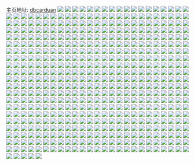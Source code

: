 主页地址: [dbcarduan](https://weibo.com/u/1767061337) 
![](https://wx4.sinaimg.cn/mw2000/69533759ly1h9o1ne1fdbj22742je7wh.jpg) 
![](https://wx4.sinaimg.cn/mw2000/69533759ly1h9o1nu2hswj22ac2sh4qq.jpg) 
![](https://wx4.sinaimg.cn/mw2000/69533759ly1h9o1o59nlwj22352eru0x.jpg) 
![](https://wx4.sinaimg.cn/mw2000/69533759ly1h9o1o7mrkyj21ux2h87wh.jpg) 
![](https://wx4.sinaimg.cn/mw2000/69533759ly1h9o1pbcug0j22c0340u0z.jpg) 
![](https://wx4.sinaimg.cn/mw2000/69533759ly1h9o1pf95olj20wr1m84hj.jpg) 
![](https://wx4.sinaimg.cn/mw2000/69533759ly1h9o1phzl0tj20wr1m8k4v.jpg) 
![](https://wx4.sinaimg.cn/mw2000/69533759ly1h9io78ejo0j20wr1m8wza.jpg) 
![](https://wx4.sinaimg.cn/mw2000/69533759ly1h9io7fmiw6j20wr1z07wh.jpg) 
![](https://wx4.sinaimg.cn/mw2000/69533759ly1h9io799w5yj20wr1m81kx.jpg) 
![](https://wx4.sinaimg.cn/mw2000/69533759ly1h9io7c9qafj22c0340kjn.jpg) 
![](https://wx4.sinaimg.cn/mw2000/69533759ly1h9io7eikvhj227g2yzqv7.jpg) 
![](https://wx4.sinaimg.cn/mw2000/69533759ly1h9io79m80wj20wr1m8k6a.jpg) 
![](https://wx4.sinaimg.cn/mw2000/69533759ly1h9io7h5zjlj22c0342b2b.jpg) 
![](https://wx4.sinaimg.cn/mw2000/69533759ly1h9io7hmm0ij20wr1m8dx8.jpg) 
![](https://wx4.sinaimg.cn/mw2000/69533759ly1h9io783fz7j20wr1m8qnz.jpg) 
![](https://wx4.sinaimg.cn/mw2000/69533759ly1h8h5glv1ekj20wr1dfndj.jpg) 
![](https://wx4.sinaimg.cn/mw2000/69533759ly1h7vrj74i53j22c0340u0y.jpg) 
![](https://wx4.sinaimg.cn/mw2000/69533759ly1h7vrkcwo6oj22ba2yv7wj.jpg) 
![](https://wx4.sinaimg.cn/mw2000/69533759ly1h7vrisod15j227q2ybe82.jpg) 
![](https://wx4.sinaimg.cn/mw2000/69533759ly1h7vrixv4djj21qt2dqnpe.jpg) 
![](https://wx4.sinaimg.cn/mw2000/69533759ly1h7vriyll0wj21p82bhu0x.jpg) 
![](https://wx4.sinaimg.cn/mw2000/69533759ly1h7vriv2uxpj22dr36cnpd.jpg) 
![](https://wx4.sinaimg.cn/mw2000/69533759ly1h7vriwaib9j21np27l1ky.jpg) 
![](https://wx4.sinaimg.cn/mw2000/69533759gy1h7akjudtowj20wq17m0yj.jpg) 
![](https://wx4.sinaimg.cn/mw2000/69533759gy1h7akjvkl43j20wr1ngteo.jpg) 
![](https://wx4.sinaimg.cn/mw2000/69533759ly1h77dl2hif0j22c0340n3w.jpg) 
![](https://wx4.sinaimg.cn/mw2000/69533759ly1h77dkw3tssj20wr1m8nd0.jpg) 
![](https://wx4.sinaimg.cn/mw2000/69533759ly1h77dl0m11uj22c0340tif.jpg) 
![](https://wx4.sinaimg.cn/mw2000/69533759ly1h77dkwdviuj20wr1m8q5c.jpg) 
![](https://wx4.sinaimg.cn/mw2000/69533759ly1h77dkyl3mhj21w52gee81.jpg) 
![](https://wx4.sinaimg.cn/mw2000/69533759ly1h77dkvttkbj20wq14xjyf.jpg) 
![](https://wx4.sinaimg.cn/mw2000/69533759ly1h77dl2t7m8j20wr1m8ae7.jpg) 
![](https://wx4.sinaimg.cn/mw2000/69533759ly1h77dl4i189j22802yob2c.jpg) 
![](https://wx4.sinaimg.cn/mw2000/69533759ly1h6wujzybymj21xz2g3npd.jpg) 
![](https://wx4.sinaimg.cn/mw2000/69533759ly1h6wujy0yxlj21ph1phn7d.jpg) 
![](https://wx4.sinaimg.cn/mw2000/69533759ly1h6wuk0jjkaj22432i1djf.jpg) 
![](https://wx4.sinaimg.cn/mw2000/69533759ly1h6wujyyxzsj219z1dftcg.jpg) 
![](https://wx4.sinaimg.cn/mw2000/69533759ly1h6wujuozoij21my22nhd2.jpg) 
![](https://wx4.sinaimg.cn/mw2000/69533759ly1h6wumn8n46j21861kdk7m.jpg) 
![](https://wx4.sinaimg.cn/mw2000/69533759ly1h6wukviuirj20ty1abjxq.jpg) 
![](https://wx4.sinaimg.cn/mw2000/69533759ly1h6wujx6czuj22c0340x6s.jpg) 
![](https://wx4.sinaimg.cn/mw2000/69533759ly1h6wut1ah9bj20wi0a9abe.jpg) 
![](https://wx4.sinaimg.cn/mw2000/69533759ly1h6uv1puwujj22c0340e84.jpg) 
![](https://wx4.sinaimg.cn/mw2000/69533759ly1h6uv1jww4ej21401dwtnk.jpg) 
![](https://wx4.sinaimg.cn/mw2000/69533759ly1h6uv1j28e6j21fx1usnoi.jpg) 
![](https://wx4.sinaimg.cn/mw2000/69533759ly1h6uv1jf3rzj20wr1awtg2.jpg) 
![](https://wx4.sinaimg.cn/mw2000/69533759ly1h6uv1ljikrj20wr1m8h34.jpg) 
![](https://wx4.sinaimg.cn/mw2000/69533759ly1h6uv1qb98wj20wq17m0yj.jpg) 
![](https://wx4.sinaimg.cn/mw2000/69533759ly1h6uv1mhl3gj22c03404qq.jpg) 
![](https://wx4.sinaimg.cn/mw2000/69533759ly1h6uv6ecfdzj20wr1m846t.jpg) 
![](https://wx4.sinaimg.cn/mw2000/69533759gy1h6tjn9iex4j227z2yoqv6.jpg) 
![](https://wx4.sinaimg.cn/mw2000/69533759gy1h6tjneurmdj225s2vqkjm.jpg) 
![](https://wx4.sinaimg.cn/mw2000/69533759gy1h6tjnko8zmj22c0340kjn.jpg) 
![](https://wx4.sinaimg.cn/mw2000/69533759gy1h6tjnlqhj9j21jh2b71h4.jpg) 
![](https://wx4.sinaimg.cn/mw2000/69533759gy1h6tjngmitgj21me25ub2a.jpg) 
![](https://wx4.sinaimg.cn/mw2000/69533759gy1h6tjn5hgocj21kw2dce81.jpg) 
![](https://wx4.sinaimg.cn/mw2000/69533759gy1h6tjnmjptnj21u32g57wh.jpg) 
![](https://wx4.sinaimg.cn/mw2000/69533759gy1h6tjnonbm7j20wr1m84j7.jpg) 
![](https://wx4.sinaimg.cn/mw2000/69533759gy1h6s842gdtwj20wq17mgqh.jpg) 
![](https://wx4.sinaimg.cn/mw2000/69533759gy1h6s83zgcv8j21ou2357wi.jpg) 
![](https://wx4.sinaimg.cn/mw2000/69533759gy1h6s8bfluzhj20u0140k5q.jpg) 
![](https://wx4.sinaimg.cn/mw2000/69533759gy1h6s847f2xej228x2zv7wi.jpg) 
![](https://wx4.sinaimg.cn/mw2000/69533759gy1h6s8cjtowij21ky22x1kx.jpg) 
![](https://wx4.sinaimg.cn/mw2000/69533759gy1h6s83wsuguj22c0340x6r.jpg) 
![](https://wx4.sinaimg.cn/mw2000/69533759gy1h6s8481oy9j20wr1m849e.jpg) 
![](https://wx4.sinaimg.cn/mw2000/69533759ly1h69v5uo9gyj22c0340gsf.jpg) 
![](https://wx4.sinaimg.cn/mw2000/69533759ly1h69v5s1sv8j20wi1lsmy8.jpg) 
![](https://wx4.sinaimg.cn/mw2000/69533759ly1h69v5v9krlj20ku0rsgqm.jpg) 
![](https://wx4.sinaimg.cn/mw2000/69533759ly1h69v5qysdhj20wi1ls4gf.jpg) 
![](https://wx4.sinaimg.cn/mw2000/69533759ly1h69v5wo7c0j20wi1ls0wk.jpg) 
![](https://wx4.sinaimg.cn/mw2000/69533759ly1h69v5sfpauj217c0wi3zx.jpg) 
![](https://wx4.sinaimg.cn/mw2000/69533759ly1h658touodcj225t2vrasm.jpg) 
![](https://wx4.sinaimg.cn/mw2000/69533759ly1h658tmjq8ej22c03404qu.jpg) 
![](https://wx4.sinaimg.cn/mw2000/69533759ly1h658tqi7zqj228e2z6toy.jpg) 
![](https://wx4.sinaimg.cn/mw2000/69533759ly1h658tqu3oij20wi1ls43m.jpg) 
![](https://wx4.sinaimg.cn/mw2000/69533759ly1h658trg8b7j224w340tgx.jpg) 
![](https://wx4.sinaimg.cn/mw2000/69533759ly1h658uv8bz9j22c03407wh.jpg) 
![](https://wx4.sinaimg.cn/mw2000/69533759ly1h658tn42owj20wi17c75e.jpg) 
![](https://wx4.sinaimg.cn/mw2000/69533759ly1h658tsa7nxj20wi17ch26.jpg) 
![](https://wx4.sinaimg.cn/mw2000/69533759ly1h61qqu2lrxj20u01hcdjg.jpg) 
![](https://wx4.sinaimg.cn/mw2000/69533759ly1h61qqxulqpj20u00u00xp.jpg) 
![](https://wx4.sinaimg.cn/mw2000/69533759ly1h61qqtd33oj20u01hcn5k.jpg) 
![](https://wx4.sinaimg.cn/mw2000/69533759ly1h61qqvc4ilj20u01280ul.jpg) 
![](https://wx4.sinaimg.cn/mw2000/69533759ly1h61qqwvkmsj20u00yhq9n.jpg) 
![](https://wx4.sinaimg.cn/mw2000/69533759ly1h61qqxf0hpj20u01hcn3n.jpg) 
![](https://wx4.sinaimg.cn/mw2000/69533759ly1h61qqshlb1j20u00u03z8.jpg) 
![](https://wx4.sinaimg.cn/mw2000/69533759ly1h61qqye2d5j20u01g4ahg.jpg) 
![](https://wx4.sinaimg.cn/mw2000/69533759ly1h61qsc5ca6j20t313x7dw.jpg) 
![](https://wx4.sinaimg.cn/mw2000/69533759ly1h5ydj8nj4oj20qw0z8dkg.jpg) 
![](https://wx4.sinaimg.cn/mw2000/69533759ly1h5uxd87rczj20u014ygur.jpg) 
![](https://wx4.sinaimg.cn/mw2000/69533759ly1h5uxdahqx6j20u0140ag0.jpg) 
![](https://wx4.sinaimg.cn/mw2000/69533759ly1h5uxd8qx2nj20u012sti3.jpg) 
![](https://wx4.sinaimg.cn/mw2000/69533759ly1h5uxdb45m4j20u00yfqb0.jpg) 
![](https://wx4.sinaimg.cn/mw2000/69533759ly1h5uxd99uqkj20u0140ago.jpg) 
![](https://wx4.sinaimg.cn/mw2000/69533759ly1h5uxd9xnejj20u01hck00.jpg) 
![](https://wx4.sinaimg.cn/mw2000/69533759ly1h5so1ufbstj20u01400wt.jpg) 
![](https://wx4.sinaimg.cn/mw2000/69533759ly1h5so1v06yrj20u0140tcb.jpg) 
![](https://wx4.sinaimg.cn/mw2000/69533759ly1h5so1vn4bwj20u0140dl9.jpg) 
![](https://wx4.sinaimg.cn/mw2000/69533759ly1h5so1xzaobj20u015wwk4.jpg) 
![](https://wx4.sinaimg.cn/mw2000/69533759ly1h5so2k6c6ej20u0140apk.jpg) 
![](https://wx4.sinaimg.cn/mw2000/69533759ly1h5so20j4hxj20u00ygtgq.jpg) 
![](https://wx4.sinaimg.cn/mw2000/69533759ly1h5so36muptj20u0140jz0.jpg) 
![](https://wx4.sinaimg.cn/mw2000/69533759ly1h4p6tythewj21kw2dc4qr.jpg) 
![](https://wx4.sinaimg.cn/mw2000/69533759ly1h4p6tzlq2cj22c02c0b29.jpg) 
![](https://wx4.sinaimg.cn/mw2000/69533759ly1h4p6txb2r8j20wi1xi7wh.jpg) 
![](https://wx4.sinaimg.cn/mw2000/69533759ly1h4p6ucdnskj20wh1k615m.jpg) 
![](https://wx4.sinaimg.cn/mw2000/69533759ly1h4p6u0moh5j22jc2bae82.jpg) 
![](https://wx4.sinaimg.cn/mw2000/69533759ly1h4p6u1ufxrj229u2h7b2b.jpg) 
![](https://wx4.sinaimg.cn/mw2000/69533759ly1h4p6u4w4lkj22c03401kz.jpg) 
![](https://wx4.sinaimg.cn/mw2000/69533759ly1h4p6u2lu4vj20wi1lsx25.jpg) 
![](https://wx4.sinaimg.cn/mw2000/69533759ly1h4p6tvv1z2j228x2p1kjn.jpg) 
![](https://wx4.sinaimg.cn/mw2000/69533759ly1h4p6v4v6o2j23342bc1kz.jpg) 
![](https://wx4.sinaimg.cn/mw2000/69533759ly1h4p6u2zil1j21jo1vnh6v.jpg) 
![](https://wx4.sinaimg.cn/mw2000/69533759ly1h4p6u5eo02j20v215e7im.jpg) 
![](https://wx4.sinaimg.cn/mw2000/69533759ly1h3xjjit94pj227o340hdu.jpg) 
![](https://wx4.sinaimg.cn/mw2000/69533759ly1h3xjjjwbj3j21ti2fchdu.jpg) 
![](https://wx4.sinaimg.cn/mw2000/69533759ly1h3xjjqr124j21d41iswz1.jpg) 
![](https://wx4.sinaimg.cn/mw2000/69533759ly1h3xjjrje39j21a61i1qm2.jpg) 
![](https://wx4.sinaimg.cn/mw2000/69533759ly1h3xjjr4j61j20wi1cujyk.jpg) 
![](https://wx4.sinaimg.cn/mw2000/69533759ly1h3xjmd9zjij221p21p7wj.jpg) 
![](https://wx4.sinaimg.cn/mw2000/69533759ly1h3xjnp6k53j21ha1sfnfm.jpg) 
![](https://wx4.sinaimg.cn/mw2000/69533759ly1h34prsm46jj20zk1betvo.jpg) 
![](https://wx4.sinaimg.cn/mw2000/69533759ly1h34pruhprsj20zk1bee5r.jpg) 
![](https://wx4.sinaimg.cn/mw2000/69533759ly1h34prwyikvj21uo4jvnpf.jpg) 
![](https://wx4.sinaimg.cn/mw2000/69533759ly1h34prxwb71j22802yo7wi.jpg) 
![](https://wx4.sinaimg.cn/mw2000/69533759ly1h34pru0228j22801o0kjm.jpg) 
![](https://wx4.sinaimg.cn/mw2000/69533759ly1h34pryg7uqj20wi1ls7g7.jpg) 
![](https://wx4.sinaimg.cn/mw2000/69533759ly1h34psgpetbj20mi0u04e7.jpg) 
![](https://wx4.sinaimg.cn/mw2000/69533759ly1h2xnby9zyaj20tf1cati8.jpg) 
![](https://wx4.sinaimg.cn/mw2000/69533759ly1h2xnc136hjj22502tfx6q.jpg) 
![](https://wx4.sinaimg.cn/mw2000/69533759ly1h2xnbxtqsrj20v91jkdqf.jpg) 
![](https://wx4.sinaimg.cn/mw2000/69533759ly1h2xnbwd3aaj20v91hpe1p.jpg) 
![](https://wx4.sinaimg.cn/mw2000/69533759ly1h2xnc1nezmj218v1d8kdz.jpg) 
![](https://wx4.sinaimg.cn/mw2000/69533759ly1h2xnc4hzu8j22342s54qr.jpg) 
![](https://wx4.sinaimg.cn/mw2000/69533759ly1h2xnbzmi8jj229y2nlhdu.jpg) 
![](https://wx4.sinaimg.cn/mw2000/69533759ly1h2xnbx79n1j20v91jk4e7.jpg) 
![](https://wx4.sinaimg.cn/mw2000/69533759ly1h1wqiuhnu2j20qm0qmte3.jpg) 
![](https://wx4.sinaimg.cn/mw2000/69533759ly1h1d3qtuyx3j2116116k6y.jpg) 
![](https://wx4.sinaimg.cn/mw2000/69533759ly1h1d3qut0llj20v91vo4gn.jpg) 
![](https://wx4.sinaimg.cn/mw2000/69533759ly1h1d3qtiud7j20v91ataue.jpg) 
![](https://wx4.sinaimg.cn/mw2000/69533759ly1h1d3qw2x4kj20v91jk1kx.jpg) 
![](https://wx4.sinaimg.cn/mw2000/69533759ly1h1d3qv546cj20sc0nk0zc.jpg) 
![](https://wx4.sinaimg.cn/mw2000/69533759ly1h1d3qxj6uhj22782o1npg.jpg) 
![](https://wx4.sinaimg.cn/mw2000/69533759ly1h1d3qsjncjj21o02804qr.jpg) 
![](https://wx4.sinaimg.cn/mw2000/69533759ly1h1d3qy66ubj20v91jkqa8.jpg) 
![](https://wx4.sinaimg.cn/mw2000/69533759ly1h1d3qvlbw5j20v91jktd7.jpg) 
![](https://wx4.sinaimg.cn/mw2000/69533759ly1h17d024y4dj22801o0x6p.jpg) 
![](https://wx4.sinaimg.cn/mw2000/69533759ly1h17d03frjbj21pg1a37wh.jpg) 
![](https://wx4.sinaimg.cn/mw2000/69533759ly1h17czz0nk7j20v91jktkc.jpg) 
![](https://wx4.sinaimg.cn/mw2000/69533759ly1h17d0431mbj20g4092jsd.jpg) 
![](https://wx4.sinaimg.cn/mw2000/69533759ly1h17czzftb2j20v91jkto3.jpg) 
![](https://wx4.sinaimg.cn/mw2000/69533759ly1h13khq44muj226x31k4qr.jpg) 
![](https://wx4.sinaimg.cn/mw2000/69533759ly1h13kia8uw9j22801o0e82.jpg) 
![](https://wx4.sinaimg.cn/mw2000/69533759ly1h13khsemw0j226o33w1kz.jpg) 
![](https://wx4.sinaimg.cn/mw2000/69533759ly1h13khsxxmdj20v91jkk4w.jpg) 
![](https://wx4.sinaimg.cn/mw2000/69533759ly1h13khnes4nj20v91jktke.jpg) 
![](https://wx4.sinaimg.cn/mw2000/69533759ly1h13khw26bej21o0280u0y.jpg) 
![](https://wx4.sinaimg.cn/mw2000/69533759ly1h13khxhpylj21o0280u0x.jpg) 
![](https://wx4.sinaimg.cn/mw2000/69533759ly1h13ki69lwnj22c02vwnph.jpg) 
![](https://wx4.sinaimg.cn/mw2000/69533759ly1h13ki0e5i3j22c02y6b2c.jpg) 
![](https://wx4.sinaimg.cn/mw2000/69533759ly1h13khttb63j20v91jk7rn.jpg) 
![](https://wx4.sinaimg.cn/mw2000/69533759ly1h13ki2wwlnj22802s8b2b.jpg) 
![](https://wx4.sinaimg.cn/mw2000/69533759ly1h0tednwx7lj21ne2e4kjl.jpg) 
![](https://wx4.sinaimg.cn/mw2000/69533759ly1h0tedr190vj21gx27ee81.jpg) 
![](https://wx4.sinaimg.cn/mw2000/69533759ly1h0tee9l26qj20u01syqfb.jpg) 
![](https://wx4.sinaimg.cn/mw2000/69533759ly1h0tedrgbuhj20lc0sgti9.jpg) 
![](https://wx4.sinaimg.cn/mw2000/69533759ly1h0teds120qj20v91jk4js.jpg) 
![](https://wx4.sinaimg.cn/mw2000/69533759ly1h0tedsozqyj20li0sg47u.jpg) 
![](https://wx4.sinaimg.cn/mw2000/69533759ly1h0tedsxrk5j20ku0rsad8.jpg) 
![](https://wx4.sinaimg.cn/mw2000/69533759ly1h0tedtaselj20v91jkqf9.jpg) 
![](https://wx4.sinaimg.cn/mw2000/69533759ly1h0tedn9pb4j22c0340kjm.jpg) 
![](https://wx4.sinaimg.cn/mw2000/69533759ly1h0mi9g3vozj21kz25hnpd.jpg) 
![](https://wx4.sinaimg.cn/mw2000/69533759ly1h0mi9strqsj20u00i93zs.jpg) 
![](https://wx4.sinaimg.cn/mw2000/69533759ly1gzx1qutgbhj22c02trb2a.jpg) 
![](https://wx4.sinaimg.cn/mw2000/69533759ly1gzx1r4x3pfj211c33ynpd.jpg) 
![](https://wx4.sinaimg.cn/mw2000/69533759ly1gzx1r844ibj22c0340qv6.jpg) 
![](https://wx4.sinaimg.cn/mw2000/69533759ly1gzx1qx2djej21o0280qv5.jpg) 
![](https://wx4.sinaimg.cn/mw2000/69533759ly1gzx1r48608j22zo2zokjp.jpg) 
![](https://wx4.sinaimg.cn/mw2000/69533759ly1gzx1qyt1e8j21o0280qv5.jpg) 
![](https://wx4.sinaimg.cn/mw2000/69533759ly1gzx1r1rg82j225b2m7qv5.jpg) 
![](https://wx4.sinaimg.cn/mw2000/69533759ly1gzx1qvzx5cj21o0280npd.jpg) 
![](https://wx4.sinaimg.cn/mw2000/69533759ly1gzc8y746bpj21uo22uk6u.jpg) 
![](https://wx4.sinaimg.cn/mw2000/69533759ly1gzc8y7l28lj21uo22t4fc.jpg) 
![](https://wx4.sinaimg.cn/mw2000/69533759ly1gzc8y8tdxhj21tx22rb29.jpg) 
![](https://wx4.sinaimg.cn/mw2000/69533759ly1gzc8yak1h3j21u422ie81.jpg) 
![](https://wx4.sinaimg.cn/mw2000/69533759ly1gyyhh6jmqsj20ta0u6n2h.jpg) 
![](https://wx4.sinaimg.cn/mw2000/69533759ly1gyyhhbwqabj21zz2eqkjn.jpg) 
![](https://wx4.sinaimg.cn/mw2000/69533759ly1gyyhh6tg2lj20ta0u6dkp.jpg) 
![](https://wx4.sinaimg.cn/mw2000/69533759ly1gyyhhaao9vj223e2pab2b.jpg) 
![](https://wx4.sinaimg.cn/mw2000/69533759ly1gyyhhb0sujj21x22k5x6p.jpg) 
![](https://wx4.sinaimg.cn/mw2000/69533759ly1gyyhh73qodj20ta0u6wjo.jpg) 
![](https://wx4.sinaimg.cn/mw2000/69533759ly1gyyhh7ahe5j20t80u0dkj.jpg) 
![](https://wx4.sinaimg.cn/mw2000/69533759ly1gyyhhdjzvsj22c0313b2a.jpg) 
![](https://wx4.sinaimg.cn/mw2000/69533759ly1gy0pfi59bwj21o02mie81.jpg) 
![](https://wx4.sinaimg.cn/mw2000/69533759ly1gy0pfjiuggj21o02yohdt.jpg) 
![](https://wx4.sinaimg.cn/mw2000/69533759ly1gy0pfjv0amj20ud1iewkq.jpg) 
![](https://wx4.sinaimg.cn/mw2000/69533759ly1gy0pfkcum0j21lt2urqqh.jpg) 
![](https://wx4.sinaimg.cn/mw2000/69533759ly1gy0pfkovy4j20tn1efqd1.jpg) 
![](https://wx4.sinaimg.cn/mw2000/69533759ly1gy0pfl333yj20v91jok2y.jpg) 
![](https://wx4.sinaimg.cn/mw2000/69533759ly1gy0pfgtqeuj21o02yokjm.jpg) 
![](https://wx4.sinaimg.cn/mw2000/69533759ly1gy0pflwv4wj22c03404qq.jpg) 
![](https://wx4.sinaimg.cn/mw2000/69533759ly1gy0pfm9ckmj20dw0ndwgo.jpg) 
![](https://wx4.sinaimg.cn/mw2000/69533759ly1gxq48rsnquj21w02iox6q.jpg) 
![](https://wx4.sinaimg.cn/mw2000/69533759ly1gxq48nmlyij20v91av4qp.jpg) 
![](https://wx4.sinaimg.cn/mw2000/69533759ly1gxq48sy6ncj20v91ian6q.jpg) 
![](https://wx4.sinaimg.cn/mw2000/69533759ly1gxq48p2853j222n340e82.jpg) 
![](https://wx4.sinaimg.cn/mw2000/69533759ly1gxq4b6kps2j22c0340npi.jpg) 
![](https://wx4.sinaimg.cn/mw2000/69533759ly1gxq48qfpcij222t340qv6.jpg) 
![](https://wx4.sinaimg.cn/mw2000/69533759ly1gxq48skneyj2280319b2b.jpg) 
![](https://wx4.sinaimg.cn/mw2000/69533759ly1gxq48n4c6gj21kw2dchdt.jpg) 
![](https://wx4.sinaimg.cn/mw2000/69533759ly1gxq48qxm0pj20tq1jj4db.jpg) 
![](https://wx4.sinaimg.cn/mw2000/69533759ly1gxls1j120hj21kw2dckjl.jpg) 
![](https://wx4.sinaimg.cn/mw2000/69533759ly1gxls1h63toj228b2z3kjm.jpg) 
![](https://wx4.sinaimg.cn/mw2000/69533759ly1gxls1pqpqij21uo4y2x6p.jpg) 
![](https://wx4.sinaimg.cn/mw2000/69533759ly1gxls1okwxhj21yq1yqx6p.jpg) 
![](https://wx4.sinaimg.cn/mw2000/69533759ly1gxls1g1n7fj20v91d31am.jpg) 
![](https://wx4.sinaimg.cn/mw2000/69533759ly1gxls1p3vy5j21w02io1ky.jpg) 
![](https://wx4.sinaimg.cn/mw2000/69533759ly1gxls1k1k7bj22c0340x6s.jpg) 
![](https://wx4.sinaimg.cn/mw2000/69533759ly1gxls1lv76xj22832yr1l2.jpg) 
![](https://wx4.sinaimg.cn/mw2000/69533759ly1gxaym7rko1j22c0340hdv.jpg) 
![](https://wx4.sinaimg.cn/mw2000/69533759ly1gxaylylp7tj20v91jk17p.jpg) 
![](https://wx4.sinaimg.cn/mw2000/69533759ly1gxaym0mia0j224o2sve85.jpg) 
![](https://wx4.sinaimg.cn/mw2000/69533759ly1gxaym1yxepj20v91jk4gc.jpg) 
![](https://wx4.sinaimg.cn/mw2000/69533759ly1gxaym2sg5mj21dc0ww7ip.jpg) 
![](https://wx4.sinaimg.cn/mw2000/69533759ly1gxaym2c25zj20v91jk7na.jpg) 
![](https://wx4.sinaimg.cn/mw2000/69533759ly1gxaylz092zj21dc0wwk4c.jpg) 
![](https://wx4.sinaimg.cn/mw2000/69533759ly1gxaym5pxsfj22c02c01kx.jpg) 
![](https://wx4.sinaimg.cn/mw2000/69533759ly1gxaym4p6jlj22502uokjl.jpg) 
![](https://wx4.sinaimg.cn/mw2000/69533759gy1gwp8fwxnvlj22ag31x4qq.jpg) 
![](https://wx4.sinaimg.cn/mw2000/69533759gy1gwp8g04cvoj22b933yqv5.jpg) 
![](https://wx4.sinaimg.cn/mw2000/69533759gy1gwp8gi4be3j229g2stb2b.jpg) 
![](https://wx4.sinaimg.cn/mw2000/69533759gy1gwp8fufuj8j21ma23dx6p.jpg) 
![](https://wx4.sinaimg.cn/mw2000/69533759gy1gwp8gjfp0hj226q2wzb29.jpg) 
![](https://wx4.sinaimg.cn/mw2000/69533759gy1gwp8hdshltj22c02xm1ky.jpg) 
![](https://wx4.sinaimg.cn/mw2000/69533759gy1gwp8geabxzj22c033yx6t.jpg) 
![](https://wx4.sinaimg.cn/mw2000/69533759gy1gwp8gpc214j22c033yu0y.jpg) 
![](https://wx4.sinaimg.cn/mw2000/69533759gy1gwp8gmupz2j20v91jkdud.jpg) 
![](https://wx4.sinaimg.cn/mw2000/69533759gy1gwp8gkokvej20v91jktn3.jpg) 
![](https://wx4.sinaimg.cn/mw2000/69533759gy1gwp8guewx2j22c0340e86.jpg) 
![](https://wx4.sinaimg.cn/mw2000/69533759gy1gwp8h71mnmj22c03404qq.jpg) 
![](https://wx4.sinaimg.cn/mw2000/001VApnjly1gv6zpu6hlmj62c0340b2a02.jpg) 
![](https://wx4.sinaimg.cn/mw2000/001VApnjly1gv6zpv8d2jj624n2vdqv702.jpg) 
![](https://wx4.sinaimg.cn/mw2000/001VApnjly1gv6zpsu3hpj620a2kwb2b02.jpg) 
![](https://wx4.sinaimg.cn/mw2000/001VApnjly1gv6zpvomsrj60v91jk7iy02.jpg) 
![](https://wx4.sinaimg.cn/mw2000/001VApnjly1gv6zpyi9xrj623q2nbe8202.jpg) 
![](https://wx4.sinaimg.cn/mw2000/69533759ly1gv6zpwvmuhj21yw30ckjn.jpg) 
![](https://wx4.sinaimg.cn/mw2000/69533759ly1gv6zq17pdqj22c0340u0x.jpg) 
![](https://wx4.sinaimg.cn/mw2000/001VApnjly1gv6zq03tpaj61re1reb2a02.jpg) 
![](https://wx4.sinaimg.cn/mw2000/69533759ly1gv6zq238fvj22782wdqv7.jpg) 
![](https://wx4.sinaimg.cn/mw2000/69533759ly1gv6zpr8hbzj22c0340b2a.jpg) 
![](https://wx4.sinaimg.cn/mw2000/001VApnjly1gv6zq2rkt9j61so27ue8202.jpg) 
![](https://wx4.sinaimg.cn/mw2000/001VApnjly1gv6zq3diezj60v91jknf602.jpg) 
![](https://wx4.sinaimg.cn/mw2000/001VApnjgy1guqow02mjij62c02d4npd02.jpg) 
![](https://wx4.sinaimg.cn/mw2000/001VApnjgy1guqowdqvt5j61q327pb2902.jpg) 
![](https://wx4.sinaimg.cn/mw2000/001VApnjgy1guqow2hccqj62552uv1kx02.jpg) 
![](https://wx4.sinaimg.cn/mw2000/001VApnjgy1guqowi2v0dj62yb27qhdu02.jpg) 
![](https://wx4.sinaimg.cn/mw2000/001VApnjgy1guqovs5gldj62c0340e8302.jpg) 
![](https://wx4.sinaimg.cn/mw2000/001VApnjgy1guqowm6akzj63402c07wi02.jpg) 
![](https://wx4.sinaimg.cn/mw2000/001VApnjgy1guqox4x1qxj62802yox6q02.jpg) 
![](https://wx4.sinaimg.cn/mw2000/001VApnjgy1guqowbit9wj61fl1tghdt02.jpg) 
![](https://wx4.sinaimg.cn/mw2000/001VApnjgy1guqovx5u0mj62c033y7wj02.jpg) 
![](https://wx4.sinaimg.cn/mw2000/001VApnjgy1guqox15btzj627j2ycb2a02.jpg) 
![](https://wx4.sinaimg.cn/mw2000/001VApnjgy1guqow8wwjgj62c03404qr02.jpg) 
![](https://wx4.sinaimg.cn/mw2000/001VApnjgy1guqovld61qj63402c04qq02.jpg) 
![](https://wx4.sinaimg.cn/mw2000/001VApnjgy1guqowxa2krj62c0340x6r02.jpg) 
![](https://wx4.sinaimg.cn/mw2000/001VApnjgy1guqowqh9xlj628d2av1ky02.jpg) 
![](https://wx4.sinaimg.cn/mw2000/001VApnjgy1guqox8mmvuj63402a84qq02.jpg) 
![](https://wx4.sinaimg.cn/mw2000/001VApnjgy1guqoxc4w0xj628j2q5u0x02.jpg) 
![](https://wx4.sinaimg.cn/mw2000/69533759gy1gt2a43c6mxj22c0340npe.jpg) 
![](https://wx4.sinaimg.cn/mw2000/69533759gy1gt29zt2b7bj221d2d1npd.jpg) 
![](https://wx4.sinaimg.cn/mw2000/69533759gy1gt29zvx42oj21fd1iv4qp.jpg) 
![](https://wx4.sinaimg.cn/mw2000/69533759gy1gt2a20f7z7j22io1w07wh.jpg) 
![](https://wx4.sinaimg.cn/mw2000/69533759gy1gt2a1f9o0sj227f2rsqv5.jpg) 
![](https://wx4.sinaimg.cn/mw2000/69533759gy1gt2a0093ytj22c0340b2a.jpg) 
![](https://wx4.sinaimg.cn/mw2000/69533759gy1gt29zjutgdj20v91jkn9t.jpg) 
![](https://wx4.sinaimg.cn/mw2000/69533759gy1gt2a05uvmpj20ka0kan1e.jpg) 
![](https://wx4.sinaimg.cn/mw2000/001VApnjgy1gt29zq6oquj622p2ffnpe02.jpg) 
![](https://wx4.sinaimg.cn/mw2000/69533759gy1gt29zgdskmj21t627gb29.jpg) 
![](https://wx4.sinaimg.cn/mw2000/69533759gy1gt2a2253qjj21wo1vz7pe.jpg) 
![](https://wx4.sinaimg.cn/mw2000/69533759gy1gt2a0n7jz5j234033yb2e.jpg) 
![](https://wx4.sinaimg.cn/mw2000/69533759gy1gt2a1vohabj22io1w0e81.jpg) 
![](https://wx4.sinaimg.cn/mw2000/69533759gy1gt2a19u31tj22c02c0hdx.jpg) 
![](https://wx4.sinaimg.cn/mw2000/69533759gy1gt2a1q3uujj225p1ma7wi.jpg) 
![](https://wx4.sinaimg.cn/mw2000/69533759gy1gt2a2h9uw7j22za2za1kz.jpg) 
![](https://wx4.sinaimg.cn/mw2000/69533759gy1gsj01d4o7hj224f2f7b29.jpg) 
![](https://wx4.sinaimg.cn/mw2000/69533759gy1gsj01a420bj22c0340npf.jpg) 
![](https://wx4.sinaimg.cn/mw2000/69533759gy1gsj01f2bc7j22au2sikf6.jpg) 
![](https://wx4.sinaimg.cn/mw2000/69533759gy1gsj01jzz1qj227s2xhb2a.jpg) 
![](https://wx4.sinaimg.cn/mw2000/69533759gy1gsj01mfv2xj22652lckjl.jpg) 
![](https://wx4.sinaimg.cn/mw2000/69533759gy1gsj01nousyj20v91jktqd.jpg) 
![](https://wx4.sinaimg.cn/mw2000/69533759gy1gsj01g10htj20v90xxqag.jpg) 
![](https://wx4.sinaimg.cn/mw2000/69533759gy1gsj01b4c9lj20v91jknba.jpg) 
![](https://wx4.sinaimg.cn/mw2000/69533759ly1grsffv9xs8j22aj2kohdt.jpg) 
![](https://wx4.sinaimg.cn/mw2000/69533759ly1grsffu8rwij221t26q4qq.jpg) 
![](https://wx4.sinaimg.cn/mw2000/69533759ly1grsffskrxpj20u0190gtt.jpg) 
![](https://wx4.sinaimg.cn/mw2000/69533759ly1grsfftc6d6j21yu2mgqv5.jpg) 
![](https://wx4.sinaimg.cn/mw2000/001VApnjly1grsffraq43j62c0340k3d02.jpg) 
![](https://wx4.sinaimg.cn/mw2000/69533759ly1grsffw1qvbj225m2paqv6.jpg) 
![](https://wx4.sinaimg.cn/mw2000/69533759gy1grm9prat6zj22ht1pab2a.jpg) 
![](https://wx4.sinaimg.cn/mw2000/69533759gy1grm9p3bkxwj22p41u9u0z.jpg) 
![](https://wx4.sinaimg.cn/mw2000/69533759gy1grm9qdq5yrj22g71usqv5.jpg) 
![](https://wx4.sinaimg.cn/mw2000/69533759gy1grm9pd5zsfj22p41u9hdw.jpg) 
![](https://wx4.sinaimg.cn/mw2000/69533759gy1grm9owqlxkj22c033yb2c.jpg) 
![](https://wx4.sinaimg.cn/mw2000/69533759gy1grm9pm1elaj21u92p4kjo.jpg) 
![](https://wx4.sinaimg.cn/mw2000/69533759gy1grm9pvzscdj22l31u94qq.jpg) 
![](https://wx4.sinaimg.cn/mw2000/69533759gy1grm9q9wut1j22r31vs4qq.jpg) 
![](https://wx4.sinaimg.cn/mw2000/69533759gy1grm9q4rtkzj22p41u9npg.jpg) 
![](https://wx4.sinaimg.cn/mw2000/69533759gy1grm9qi1ishj22iw1u9e82.jpg) 
![](https://wx4.sinaimg.cn/mw2000/69533759ly1grgwr7v3l4j22c02syb2b.jpg) 
![](https://wx4.sinaimg.cn/mw2000/69533759ly1grgwr1k5ftj21il1iwe2h.jpg) 
![](https://wx4.sinaimg.cn/mw2000/69533759ly1grgwrrx694j22802you11.jpg) 
![](https://wx4.sinaimg.cn/mw2000/69533759ly1grgwrtiopdj21f12ioe81.jpg) 
![](https://wx4.sinaimg.cn/mw2000/69533759ly1grgwrajtamj229c2lp7wi.jpg) 
![](https://wx4.sinaimg.cn/mw2000/69533759ly1grgwrwzc0vj21f12ioe81.jpg) 
![](https://wx4.sinaimg.cn/mw2000/69533759ly1grgwrysjwdj22c0340u0x.jpg) 
![](https://wx4.sinaimg.cn/mw2000/69533759ly1grgwriy2jkj22662664qr.jpg) 
![](https://wx4.sinaimg.cn/mw2000/69533759ly1grgwrvfzd8j21ek1uq7wh.jpg) 
![](https://wx4.sinaimg.cn/mw2000/69533759ly1grgwred90rj21vx1vxqv6.jpg) 
![](https://wx4.sinaimg.cn/mw2000/69533759ly1grgwr44ghxj21900u0h11.jpg) 
![](https://wx4.sinaimg.cn/mw2000/69533759ly1grgwr2mci2j20u013eagv.jpg) 
![](https://wx4.sinaimg.cn/mw2000/69533759gy1gre3w5wosrj221t2h7qv5.jpg) 
![](https://wx4.sinaimg.cn/mw2000/69533759gy1gre3wuownmj22c0340qrv.jpg) 
![](https://wx4.sinaimg.cn/mw2000/69533759gy1gre3wmg594j226d2591bb.jpg) 
![](https://wx4.sinaimg.cn/mw2000/69533759gy1gre3wi95pyj22as32chdt.jpg) 
![](https://wx4.sinaimg.cn/mw2000/001VApnjgy1gre3w9jc2nj62c02p3hdu02.jpg) 
![](https://wx4.sinaimg.cn/mw2000/69533759gy1gre3wkky8sj22c03401kx.jpg) 
![](https://wx4.sinaimg.cn/mw2000/69533759gy1gre3wj826nj20k10gumzu.jpg) 
![](https://wx4.sinaimg.cn/mw2000/69533759gy1gre3wle1ucj21lt1win9e.jpg) 
![](https://wx4.sinaimg.cn/mw2000/69533759gy1gre3wf5lvqj22yo2801l0.jpg) 
![](https://wx4.sinaimg.cn/mw2000/69533759gy1gre3w3qjf4j22c0340qv5.jpg) 
![](https://wx4.sinaimg.cn/mw2000/69533759gy1gre3wowbysj22c0340kjl.jpg) 
![](https://wx4.sinaimg.cn/mw2000/69533759gy1gre3wriz3bj22c0340e81.jpg) 
![](https://wx4.sinaimg.cn/mw2000/69533759gy1gre3wt8eslj22c03407wh.jpg) 
![](https://wx4.sinaimg.cn/mw2000/001VApnjgy1gr9m712kpsj61nz27z4qp02.jpg) 
![](https://wx4.sinaimg.cn/mw2000/69533759gy1gr9m7wcifrj2297297b29.jpg) 
![](https://wx4.sinaimg.cn/mw2000/69533759gy1gr9m7ujx17j21w02iou0y.jpg) 
![](https://wx4.sinaimg.cn/mw2000/69533759gy1gr9m720bknj20v91jkqeq.jpg) 
![](https://wx4.sinaimg.cn/mw2000/69533759gy1gr9m85qjraj21o0280e81.jpg) 
![](https://wx4.sinaimg.cn/mw2000/69533759gy1gr9m829l8cj20v91voe83.jpg) 
![](https://wx4.sinaimg.cn/mw2000/69533759ly1gr9mbcsepyj21xa1eu7pr.jpg) 
![](https://wx4.sinaimg.cn/mw2000/001VApnjgy1gr9m7y5tg5j61wy1wyqq402.jpg) 
![](https://wx4.sinaimg.cn/mw2000/69533759ly1gr9mbe1g5jj21uv1einpd.jpg) 
![](https://wx4.sinaimg.cn/mw2000/69533759ly1gr9mbc3okbj21dc0wwnpd.jpg) 
![](https://wx4.sinaimg.cn/mw2000/69533759gy1gr9m7brtb9j20v91vou14.jpg) 
![](https://wx4.sinaimg.cn/mw2000/69533759gy1gr9m74qc8uj22c0340b2a.jpg) 
![](https://wx4.sinaimg.cn/mw2000/69533759gy1gr9m8329irj20v91jkgw1.jpg) 
![](https://wx4.sinaimg.cn/mw2000/69533759gy1gr9m8463jcj20v91voazt.jpg) 
![](https://wx4.sinaimg.cn/mw2000/69533759ly1gr770fkuunj22pi1s8npd.jpg) 
![](https://wx4.sinaimg.cn/mw2000/001VApnjly1gr770gr9q9j62vr1ou1kx02.jpg) 
![](https://wx4.sinaimg.cn/mw2000/69533759ly1gr770hxfzlj22d01mq7wh.jpg) 
![](https://wx4.sinaimg.cn/mw2000/69533759ly1gr770iskloj22js1hrqgi.jpg) 
![](https://wx4.sinaimg.cn/mw2000/001VApnjly1gr770jbjxrj62qz1i1qv502.jpg) 
![](https://wx4.sinaimg.cn/mw2000/69533759ly1gr770kt7srj22nl1l6npd.jpg) 
![](https://wx4.sinaimg.cn/mw2000/69533759gy1gr403gx12yj22142pikgd.jpg) 
![](https://wx4.sinaimg.cn/mw2000/69533759gy1gr403intdej227r2ol7vn.jpg) 
![](https://wx4.sinaimg.cn/mw2000/69533759gy1gr403k6ascj227m26twwz.jpg) 
![](https://wx4.sinaimg.cn/mw2000/69533759gy1gr403lxxxmj22re22jk38.jpg) 
![](https://wx4.sinaimg.cn/mw2000/69533759gy1gr403ni2kaj21rc281k5i.jpg) 
![](https://wx4.sinaimg.cn/mw2000/69533759gy1gr403ou74ej22c0340nab.jpg) 
![](https://wx4.sinaimg.cn/mw2000/69533759gy1gr403s9kwsj22c02jzhdt.jpg) 
![](https://wx4.sinaimg.cn/mw2000/69533759gy1gr403umrilj22a52vtqe2.jpg) 
![](https://wx4.sinaimg.cn/mw2000/69533759gy1gr3t31gsw1j21o0280e6f.jpg) 
![](https://wx4.sinaimg.cn/mw2000/69533759gy1gr3t376g0uj22c02bdnpe.jpg) 
![](https://wx4.sinaimg.cn/mw2000/69533759gy1gr3t38p3lyj21400u0tlc.jpg) 
![](https://wx4.sinaimg.cn/mw2000/69533759gy1gr3t2rxp8xj22c03404qr.jpg) 
![](https://wx4.sinaimg.cn/mw2000/69533759gy1gr3t2z5xbjj224v2kmqv5.jpg) 
![](https://wx4.sinaimg.cn/mw2000/69533759gy1gr3t2uzuglj20v90s41kx.jpg) 
![](https://wx4.sinaimg.cn/mw2000/69533759gy1gr3t3h0730j22922jy4qr.jpg) 
![](https://wx4.sinaimg.cn/mw2000/69533759gy1gr3t3yeim8j227a2mpe81.jpg) 
![](https://wx4.sinaimg.cn/mw2000/69533759gy1gr3t2juzjwj227u2qpkjm.jpg) 
![](https://wx4.sinaimg.cn/mw2000/69533759gy1gr3t3agscjj21400u0nf7.jpg) 
![](https://wx4.sinaimg.cn/mw2000/69533759gy1gr3t3upy2cj22c0340u11.jpg) 
![](https://wx4.sinaimg.cn/mw2000/69533759gy1gr3t3kv2qtj22632s3kjl.jpg) 
![](https://wx4.sinaimg.cn/mw2000/69533759gy1gqvpk5z3lrj225s2vpb2a.jpg) 
![](https://wx4.sinaimg.cn/mw2000/69533759gy1gqvpkaeoszj229a30enpe.jpg) 
![](https://wx4.sinaimg.cn/mw2000/69533759gy1gqvpkhxm31j220v2li4qs.jpg) 
![](https://wx4.sinaimg.cn/mw2000/69533759gy1gqvpkqbn4vj228e2z8hdw.jpg) 
![](https://wx4.sinaimg.cn/mw2000/69533759gy1gqvpk25rivj20xo14x45v.jpg) 
![](https://wx4.sinaimg.cn/mw2000/69533759gy1gqvpktw0lqj20v91jkqc1.jpg) 
![](https://wx4.sinaimg.cn/mw2000/69533759gy1gqvpkuw6zlj20te14yn49.jpg) 
![](https://wx4.sinaimg.cn/mw2000/69533759gy1gqvpkjqd8uj20j50ljwgp.jpg) 
![](https://wx4.sinaimg.cn/mw2000/69533759gy1gqvpkwge2tj222c2eye7v.jpg) 
![](https://wx4.sinaimg.cn/mw2000/69533759gy1gqvpl6b9zdj224526vhdy.jpg) 
![](https://wx4.sinaimg.cn/mw2000/69533759gy1gqvpl8822jj223o2k4aud.jpg) 
![](https://wx4.sinaimg.cn/mw2000/69533759gy1gqvplhlgsvj20v91voe87.jpg) 
![](https://wx4.sinaimg.cn/mw2000/69533759gy1gqrcspfnwhj224v2ase81.jpg) 
![](https://wx4.sinaimg.cn/mw2000/69533759gy1gqrcso2ia6j226k2mnhc7.jpg) 
![](https://wx4.sinaimg.cn/mw2000/69533759gy1gqrcsqryxsj22c0340kjl.jpg) 
![](https://wx4.sinaimg.cn/mw2000/69533759gy1gqrd9gtufbj22c0340nph.jpg) 
![](https://wx4.sinaimg.cn/mw2000/69533759gy1gqrcsrfnshj20v91jawus.jpg) 
![](https://wx4.sinaimg.cn/mw2000/69533759gy1gqrehjzmv7j20v91jkk67.jpg) 
![](https://wx4.sinaimg.cn/mw2000/69533759gy1gqrcstqa21j22c0340hdu.jpg) 
![](https://wx4.sinaimg.cn/mw2000/69533759gy1gqrd9ce44rj20v91jkaz9.jpg) 
![](https://wx4.sinaimg.cn/mw2000/69533759gy1gqrd9kjlm3j22c0340x6q.jpg) 
![](https://wx4.sinaimg.cn/mw2000/69533759ly1gq7tkh7zh2j22al2nmwsq.jpg) 
![](https://wx4.sinaimg.cn/mw2000/69533759ly1gq7tkgl99cj228g2mlqv5.jpg) 
![](https://wx4.sinaimg.cn/mw2000/69533759ly1gq7tkmydc2j21o02807wi.jpg) 
![](https://wx4.sinaimg.cn/mw2000/69533759ly1gq7tkka5k2j22742r17wh.jpg) 
![](https://wx4.sinaimg.cn/mw2000/69533759ly1gq7tkjbw6fj21wl1h9gvl.jpg) 
![](https://wx4.sinaimg.cn/mw2000/69533759ly1gq7tkiqwkkj226l2gckjl.jpg) 
![](https://wx4.sinaimg.cn/mw2000/69533759ly1gq7tknusgvj220s2qix6q.jpg) 
![](https://wx4.sinaimg.cn/mw2000/69533759ly1gq7tklxferj224y27y7wi.jpg) 
![](https://wx4.sinaimg.cn/mw2000/69533759gy1gq5n54e2zbj222c2phe82.jpg) 
![](https://wx4.sinaimg.cn/mw2000/69533759gy1gq5n5w2atsj22392pzqv6.jpg) 
![](https://wx4.sinaimg.cn/mw2000/69533759gy1gq5n6bm59zj224o2l0e82.jpg) 
![](https://wx4.sinaimg.cn/mw2000/69533759gy1gq5n6r7vg0j221y2ogu0y.jpg) 
![](https://wx4.sinaimg.cn/mw2000/69533759gy1gq5n7udn31j22782xnnpd.jpg) 
![](https://wx4.sinaimg.cn/mw2000/69533759gy1gpqctemzlej21ss1ssav1.jpg) 
![](https://wx4.sinaimg.cn/mw2000/69533759gy1gpqctchd4uj23402c0e83.jpg) 
![](https://wx4.sinaimg.cn/mw2000/69533759gy1gpqctfvy21j20vw0vw7b8.jpg) 
![](https://wx4.sinaimg.cn/mw2000/69533759gy1gpqctl3oydj22b032r4qq.jpg) 
![](https://wx4.sinaimg.cn/mw2000/69533759gy1gpqctnxv3rj21p41t3hdt.jpg) 
![](https://wx4.sinaimg.cn/mw2000/69533759gy1gpqcu9p22ej20ww1dc15f.jpg) 
![](https://wx4.sinaimg.cn/mw2000/69533759gy1gpqct5wc91j22c029ye83.jpg) 
![](https://wx4.sinaimg.cn/mw2000/69533759gy1gpqcu2gbbaj22c03401kz.jpg) 
![](https://wx4.sinaimg.cn/mw2000/69533759gy1gpqctq2gz1j20ww1dc1e4.jpg) 
![](https://wx4.sinaimg.cn/mw2000/69533759gy1gpqcu4mhg9j219i0wvx4j.jpg) 
![](https://wx4.sinaimg.cn/mw2000/69533759gy1gpqctrxgpxj22c01g27pn.jpg) 
![](https://wx4.sinaimg.cn/mw2000/69533759gy1gpqcu8ctbej21dc0ww4d0.jpg) 
![](https://wx4.sinaimg.cn/mw2000/69533759gy1gpqcuev1s5j229p2rinpe.jpg) 
![](https://wx4.sinaimg.cn/mw2000/69533759gy1gpqctwgs0wj220s2p2kjl.jpg) 
![](https://wx4.sinaimg.cn/mw2000/69533759gy1gpqcu67yrnj20ww1dcniz.jpg) 
![](https://wx4.sinaimg.cn/mw2000/69533759gy1gpqcu7611jj20ww12wgrh.jpg) 
![](https://wx4.sinaimg.cn/mw2000/69533759gy1gpqcugdtlvj20yh0yh41m.jpg) 
![](https://wx4.sinaimg.cn/mw2000/69533759gy1gpqcuioshfj223t2p94qp.jpg) 
![](https://wx4.sinaimg.cn/mw2000/69533759ly1gpewo9xvs8j226d2nqkjn.jpg) 
![](https://wx4.sinaimg.cn/mw2000/69533759ly1gpewlb4bbmj223n2hshdu.jpg) 
![](https://wx4.sinaimg.cn/mw2000/69533759ly1gpewm8odk9j228a2z2e84.jpg) 
![](https://wx4.sinaimg.cn/mw2000/69533759ly1gpewmhtth9j21bq1rnu0x.jpg) 
![](https://wx4.sinaimg.cn/mw2000/69533759ly1gpewjnpjjjj22801o0b2a.jpg) 
![](https://wx4.sinaimg.cn/mw2000/69533759ly1gpewln9mlij21uo2y2npe.jpg) 
![](https://wx4.sinaimg.cn/mw2000/69533759ly1gpewnhe0grj22612lc7wl.jpg) 
![](https://wx4.sinaimg.cn/mw2000/69533759ly1gpewmtrbv7j23402c0qv6.jpg) 
![](https://wx4.sinaimg.cn/mw2000/69533759ly1gpewo1rl46j22c0340e84.jpg) 
![](https://wx4.sinaimg.cn/mw2000/69533759ly1gpewogql7pj227o25n7wh.jpg) 
![](https://wx4.sinaimg.cn/mw2000/69533759ly1gpewotuiaoj22mo1ughdu.jpg) 
![](https://wx4.sinaimg.cn/mw2000/69533759ly1gpewpad1omj22j2287b2b.jpg) 
![](https://wx4.sinaimg.cn/mw2000/69533759gy1gpdwfyrabjj23402c01kz.jpg) 
![](https://wx4.sinaimg.cn/mw2000/69533759gy1gpdwfwnxt0j223y23yb29.jpg) 
![](https://wx4.sinaimg.cn/mw2000/69533759gy1gpdwfve06dj227b2lze83.jpg) 
![](https://wx4.sinaimg.cn/mw2000/69533759gy1gpdwfsprryj227v2yhb2b.jpg) 
![](https://wx4.sinaimg.cn/mw2000/69533759gy1gpdwg2891xj22z123qqv5.jpg) 
![](https://wx4.sinaimg.cn/mw2000/69533759gy1gp97ud2rvdj22bb3334qp.jpg) 
![](https://wx4.sinaimg.cn/mw2000/69533759gy1gp97ujyagoj22c0340hdt.jpg) 
![](https://wx4.sinaimg.cn/mw2000/69533759gy1gp97u73izuj22802yonpe.jpg) 
![](https://wx4.sinaimg.cn/mw2000/69533759gy1gp97x3mh07j22c02xx7wj.jpg) 
![](https://wx4.sinaimg.cn/mw2000/69533759gy1gp97xlxhrcj22c0340u0x.jpg) 
![](https://wx4.sinaimg.cn/mw2000/69533759gy1gp97yvxg7nj225x25xdw7.jpg) 
![](https://wx4.sinaimg.cn/mw2000/69533759ly1gp3bjf4u8jj22972h7npd.jpg) 
![](https://wx4.sinaimg.cn/mw2000/69533759ly1gp3bjdwoccj222v2kihdu.jpg) 
![](https://wx4.sinaimg.cn/mw2000/69533759ly1gp3bjh0gmwj228q2zqu0y.jpg) 
![](https://wx4.sinaimg.cn/mw2000/69533759ly1gp3bjhv3qej228r2ipkjm.jpg) 
![](https://wx4.sinaimg.cn/mw2000/69533759ly1gojbwtn191j221s2is4qp.jpg) 
![](https://wx4.sinaimg.cn/mw2000/69533759ly1gojbwih3hsj21ws24yhdt.jpg) 
![](https://wx4.sinaimg.cn/mw2000/69533759ly1gojbwjhkofj20v91jkdms.jpg) 
![](https://wx4.sinaimg.cn/mw2000/69533759ly1gojbwqaqftj22ak2fxx6q.jpg) 
![](https://wx4.sinaimg.cn/mw2000/69533759ly1goewl9s8a2j20u0140gvh.jpg) 
![](https://wx4.sinaimg.cn/mw2000/69533759ly1goewl90wsij20u0140gwr.jpg) 
![](https://wx4.sinaimg.cn/mw2000/69533759ly1goa2kpwkq3j22c02c0b2b.jpg) 
![](https://wx4.sinaimg.cn/mw2000/69533759ly1goa2kpbz41j20oc0ocgs7.jpg) 
![](https://wx4.sinaimg.cn/mw2000/69533759ly1goa2krntjjj223o2fd7wj.jpg) 
![](https://wx4.sinaimg.cn/mw2000/69533759ly1go307p57qxj226t2lzu0z.jpg) 
![](https://wx4.sinaimg.cn/mw2000/69533759ly1go307s01hrj20v91jkwrt.jpg) 
![](https://wx4.sinaimg.cn/mw2000/69533759ly1go307tvojvj20v915i114.jpg) 
![](https://wx4.sinaimg.cn/mw2000/69533759ly1go307v6votj20v91jk767.jpg) 
![](https://wx4.sinaimg.cn/mw2000/69533759ly1go30786gv0j20v91jk4dn.jpg) 
![](https://wx4.sinaimg.cn/mw2000/69533759ly1go3082pcdtj22c02c0qv5.jpg) 
![](https://wx4.sinaimg.cn/mw2000/69533759gy1go0yial852j20v91bdao3.jpg) 
![](https://wx4.sinaimg.cn/mw2000/69533759gy1go0yiejemcj22c03404qq.jpg) 
![](https://wx4.sinaimg.cn/mw2000/69533759gy1gnvjfvre5nj228r2vokjn.jpg) 
![](https://wx4.sinaimg.cn/mw2000/69533759gy1gnvjg1u97ij22c02wdqv5.jpg) 
![](https://wx4.sinaimg.cn/mw2000/69533759gy1gnvjfndmp0j223r2qy4qq.jpg) 
![](https://wx4.sinaimg.cn/mw2000/69533759ly1gns324d7n5j226d2ljx6p.jpg) 
![](https://wx4.sinaimg.cn/mw2000/69533759ly1gns3223egjj22812ypu0y.jpg) 
![](https://wx4.sinaimg.cn/mw2000/69533759ly1gns325dpl8j229p2vgnpd.jpg) 
![](https://wx4.sinaimg.cn/mw2000/69533759ly1gns1qy8435j20se19eh0r.jpg) 
![](https://wx4.sinaimg.cn/mw2000/69533759gy1gnqa5rp6dgj229y2zonpf.jpg) 
![](https://wx4.sinaimg.cn/mw2000/69533759gy1gnqa5uyeadj22tr21a4qr.jpg) 
![](https://wx4.sinaimg.cn/mw2000/69533759gy1gnqa5yajnqj22c0340npg.jpg) 
![](https://wx4.sinaimg.cn/mw2000/69533759gy1gnqa65hoktj22c02s91ky.jpg) 
![](https://wx4.sinaimg.cn/mw2000/69533759gy1gnqa69q3foj2140140gw5.jpg) 
![](https://wx4.sinaimg.cn/mw2000/69533759gy1gnqa67yhm4j221w276kjl.jpg) 
![](https://wx4.sinaimg.cn/mw2000/69533759gy1gnqa6bzeg7j226n3401l0.jpg) 
![](https://wx4.sinaimg.cn/mw2000/69533759gy1gnqa63fxvfj20mi0u07wh.jpg) 
![](https://wx4.sinaimg.cn/mw2000/69533759gy1gnqa6215uoj22c0340kjp.jpg) 
![](https://wx4.sinaimg.cn/mw2000/69533759gy1gn14wtryk5j22802yo4qq.jpg) 
![](https://wx4.sinaimg.cn/mw2000/69533759gy1gn14wvx6raj20v915x13r.jpg) 
![](https://wx4.sinaimg.cn/mw2000/69533759gy1gn14xa3ibhj229s2nb4qp.jpg) 
![](https://wx4.sinaimg.cn/mw2000/69533759gy1gn14x2lwp5j22172174qq.jpg) 
![](https://wx4.sinaimg.cn/mw2000/69533759gy1gn14xeaqbtj20v909qaba.jpg) 
![](https://wx4.sinaimg.cn/mw2000/69533759gy1gn14wy77ufj21q932rb29.jpg) 
![](https://wx4.sinaimg.cn/mw2000/69533759gy1gn14xqtva7j20tu0we4ou.jpg) 
![](https://wx4.sinaimg.cn/mw2000/69533759gy1gn14xcsi90j22vb1cn1kx.jpg) 
![](https://wx4.sinaimg.cn/mw2000/69533759gy1gn14x7zb0vj229m30wkjn.jpg) 
![](https://wx4.sinaimg.cn/mw2000/69533759gy1gh3rapa5x1j20u00u0wmp.jpg) 
![](https://wx4.sinaimg.cn/mw2000/69533759gy1gh3rao80qej20u1140qat.jpg) 
![](https://wx4.sinaimg.cn/mw2000/69533759gy1gevrxql3jxj21o0280npe.jpg) 
![](https://wx4.sinaimg.cn/mw2000/69533759gy1gevrxr6szcj21ap1apwys.jpg) 
![](https://wx4.sinaimg.cn/mw2000/69533759gy1gevrxppnifj22c02c0kjn.jpg) 
![](https://wx4.sinaimg.cn/mw2000/69533759gy1gevrxs2pnxj21pv20q1ky.jpg) 
![](https://wx4.sinaimg.cn/mw2000/69533759ly1gb0j81o05cj20u0140gwp.jpg) 
![](https://wx4.sinaimg.cn/mw2000/69533759ly1gb0j8kyyyzj20u00u0gwl.jpg) 
![](https://wx4.sinaimg.cn/mw2000/69533759ly1gb0j8lni3ij20ge0tg0ye.jpg) 
![](https://wx4.sinaimg.cn/mw2000/69533759gy1g5c9fmvajqj23402fwhdx.jpg) 
![](https://wx4.sinaimg.cn/mw2000/69533759gy1g5c9fjbhw0j22c03401kz.jpg) 
![](https://wx4.sinaimg.cn/mw2000/69533759gy1g5c9fsdqd5j22c02vknpf.jpg) 
![](https://wx4.sinaimg.cn/mw2000/69533759gy1g5c9fxxc7zj23402c0e82.jpg) 
![](https://wx4.sinaimg.cn/mw2000/69533759gy1g5c9fvfc2aj22c02uo7wj.jpg) 
![](https://wx4.sinaimg.cn/mw2000/69533759gy1g5c9g7qce6j22c0340b2c.jpg) 
![](https://wx4.sinaimg.cn/mw2000/69533759gy1g5c9g2phy5j22c0340e84.jpg) 
![](https://wx4.sinaimg.cn/mw2000/69533759gy1g5c9ga0unsj22c02c0u0y.jpg) 
![](https://wx4.sinaimg.cn/mw2000/69533759gy1g5c9g4oh58j23402c0npe.jpg) 
![](https://wx4.sinaimg.cn/mw2000/69533759ly1g32d9rhb3pj21o027uqv5.jpg) 
![](https://wx4.sinaimg.cn/mw2000/69533759gy1g08mxo62o8j22c02c0qv6.jpg) 
![](https://wx4.sinaimg.cn/mw2000/69533759gy1g08mxp9mzgj22c02c07wj.jpg) 
![](https://wx4.sinaimg.cn/mw2000/69533759gy1g08mxpvetdj22c02c0x6p.jpg) 
![](https://wx4.sinaimg.cn/mw2000/69533759gy1g08myjbjwej20sg1ekn66.jpg) 
![](https://wx4.sinaimg.cn/mw2000/69533759gy1fzvwvtpnqyj22b032rnpf.jpg) 
![](https://wx4.sinaimg.cn/mw2000/69533759gy1fzvwwmwr1oj20v815oe81.jpg) 
![](https://wx4.sinaimg.cn/mw2000/69533759gy1fzvww1rhhtj22c02m0x6q.jpg) 
![](https://wx4.sinaimg.cn/mw2000/69533759gy1fzvwwkgdp9j228m340e8c.jpg) 
![](https://wx4.sinaimg.cn/mw2000/69533759gy1fzvwvmxebaj20v91voams.jpg) 
